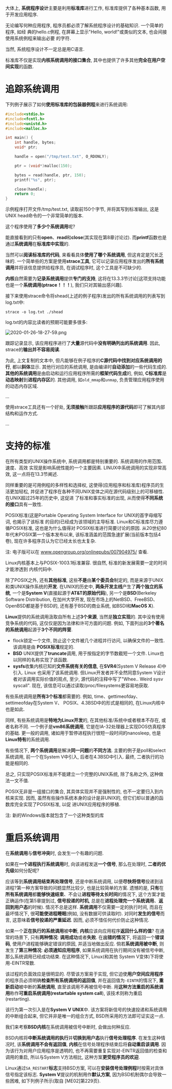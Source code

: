大体上, **系统程序设计**主要是利用**标准库**进行工作, 标准库提供了各种基本函数, 用于开发应用程序. 

无论编写何种应用程序, 程序员都必须了解系统程序设计的基础知识. 一个简单的程序, 如经 典的hello.c例程, 在屏幕上显示"Hello, world!"或类似的文本, 也会间接使用系统例程来输出必要 的字符. 

当然, 系统程序设计不一定总是用C语言. 

标准库不仅是实现**内核系统调用的接口集合**, 其中也提供了许多其他**完全在用户空间实现**的函数. 

# 追踪系统调用

下列例子展示了如何**使用标准库的包装器例程**来进行系统调用:

```c
#include<stdio.h> 
#include<fcntl.h> 
#include<unistd.h> 
#include<malloc.h> 

int main() { 
    int handle, bytes; 
    void* ptr; 

    handle = open("/tmp/test.txt", O_RDONLY); 

    ptr = (void*)malloc(150); 

    bytes = read(handle, ptr, 150); 
    printf("%s", ptr); 

    close(handle); 
    return 0; 
}
```

示例程序打开文件/tmp/test.txt, 读取前150个字节, 并将其写到标准输出, 这是UNIX head命令的一个非常简单的版本. 

这个程序使用了**多少个系统调用**呢? 

能直接看到的只有**open**、**read**和**close**(其实现在第8章讨论过). 而**printf**函数也是通过**系统调用**在**标准库中实现**的. 

当然可以**阅读标准库的代码**, 来看看具体**使用了哪个系统调用**, 但这肯定是冗长乏味的. 一个简单些的方案是使用**strace工具**, 它可以记录应用程序发出的**所有系统调用**并将该信息提供给程序员, 在调试程序时, 这个工具是不可缺少的. 

**内核**自然需要为**记录系统调用**提供**专门的支持**, 这将在13.3.3节讨论\[这项支持功能也是一个**系统调用(ptrace！！！**), 我们只对其输出感兴趣]. 

接下来使用strace命令将shead(上述的例子程序)发出的所有系统调用的列表写到log.txt中:

```
strace -o log.txt ./shead
```

log.txt的内容比读者的预期可能要多很多:

![2020-01-26-18-27-59.png](./images/2020-01-26-18-27-59.png)

跟踪记录显示, 该应用程序进行了**大量**源代码中**没有明确列出的系统调用**. 因此, strace的**输出并不容易阅读**. 

为此, 上文复制的文本中, 但凡能够在例子程序的**C源代码中找到对应系统调用的行**, 都以**斜体**显示. 其他行对应的系统调用, 是由编译时**自动添加**的一些代码生成的. **其他的系统调用**是由启动和运行应用程序所需的**框架代码生成**的, 例如, **C标准库**是**动态映射**到**进程内存区**的. 其他调用, 如`old_mmap`和`unmap`, 负责管理应用程序使用的动态内存区域. 

...

使用strace工具还有一个好处, **无须接触**所跟踪**应用程序的源代码**即可了解其内部结构和运作方式. 

...

# 支持的标准

在所有类型的UNIX操作系统中, 系统调用都是特别重要的. 系统调用的作用范围、速度、高效 实现是影响系统性能的一个主要因素. LINUX中系统调用的实现非常高效, 这一点将在13.3节阐述. 

同样重要的是可用例程的多样性和选择权, 这使得(应用程序和标准库)程序员的生活更加轻松, 并促进了程序在各种不同UNIX变体之间在源代码级别上的可移植性. 在UNIX超过25年的历史中, 这促进 了标准和事实标准的出现, 从而使得**不同系统的接口**具有一致性. 

POSIX标准(这是Portable Operating System Interface for UNIX的首字母缩写词, 也揭示了该标准 的目的)已经成为该领域的主导标准. Linux和C标准库尽力遵循POSIX标准, 这也是为什么值得对 POSIX标准进行简要讨论的原因. 从20世纪80年代末POSIX第一个版本发布以来, 该标准涵盖的范围急速扩展(当前版本包括4卷), 现在许多程序员认为它已经太长也太复杂. 

注: 电子版可以在 www.opengroup.org/onlinepubs/007904975/ 查看.

Linux内核基本上与POSIX-1003.1标准兼容. 很自然, 标准的新发展需要一定的时间才能渗透到 内核代码中. 

除了POSIX之外, 还有**其他标准**, 这些**不是**由**某个委员会**制定的, 而是来源于UNIX和类UNIX操作系统的**开发**. 在UNIX的历史中, **两条开发主线**产生了**两个独立的系统**, 一个是**System V**(直接起源于**AT&T的原始代码**), 另一个是**BSD**(Berkeley Software Distribution, 在加州大学开发, 现在市场上的NetBSD、FreeBSD、OpenBSD都是基于BSD的, 还有基于BSD的商业系统, 如BSDI和**MacOS X**). 

**Linux**提供的系统调用汲取自所有上述**3个来源**, 当然是**独立实现**的. 其中没有使用竞争系统的代码, 这仅仅是因为法律和许可方面的问题. 例如, 下面列出的**3个著名的系统调用**起源于**3个不同的阵营**. 

- flock锁定一个文件, 防止这个文件被几个进程并行访问, 以确保文件的一致性. 该调用是由 **POSIX标准**规定的. 
- **BSD** UNIX提供了**truncate**调用, 用于按指定的字节数截短一个文件. Linux也以同样的名称实现了该函数. 
- **sysfs**收集内核已知的**文件系统有关的信息**, 在**SVR4**(System V Release 4)中引入.  Linux 也采用了该系统调用. 但Linux开发者并不全然同意System V设计者对该调用实际价值的观点,  至少, 源代码的注释中写了"Whee.. Weird sysv syscall".  现在, 该信息可以通过读取/proc/filesystems更容易地获取. 

有些系统调用是**所有3个标准**都需要的. 例如, time、gettimeofday、settimeofday在System V、 POSIX、4.3BSD中的形式是相同的, 在Linux内核中也是如此. 

同样, 有些系统调用是**特地为Linux开发**的, 在其他标准/系统中或者根本不存在, 或者名称不同.  一个例子是**vm86系统调用**, 它是在IA-32处理器上实现DOS仿真程序的基础. 更一般的调用, 诸如用于暂停进程执行很短一段时间的nanosleep, 也是**Linux特有**的系统调用. 

有些情况下, **两个系统调用**是解决**同一问题**的**不同方法**. 主要的例子是poll和select系统调用,  前一个在System V中引入, 后者在4.3BSD中引入. 最终, 二者执行的功能是相同的. 

总之, 只实现POSIX标准并不能建立一个完整的UNIX系统, 除了名称之外, 这种做法一文不值. 

POSIX无非是一组接口的集合, 其具体实现并不是强制性的, 也不一定要归入到内核来实现. 因而,  虽然有些操作系统本身的设计是非UNIX的, 但它们却以普通的函数库完全实现了POSIX标准, 以促 进UNIX应用程序的移植. 

注: 新的Windows版本就包含了一个这种类型的库

# 重启系统调用

在**系统调用**与**信号冲突**时, 会发生一个有趣的问题. 

如果在**一个进程执行系统调用**时, 向该进程发送**一个信号**, 那么在处理时, **二者的优先级**如何分配呢? 

应该等到**系统调用结束再处理信号**, 还是中断系统调用, 以便**尽快将信号**投递到该进程?第一种方案导致的问题显然比较少, 也是比较简单的方案. 遗憾的是, **只有**在**所有系统调用**都**能够快速结束**、不会让**进程等待太长时间**的情况下, 这个方案才能正确运作(在第5章提到过, **信号投递的时机**, 总是在**进程处理完一个系统调用**、**返回到用户态**的时候). 情况不总是这样. **系统调用**不仅需要一定的执行时间, 而且在最坏情况下, 很**可能使进程睡眠**(例如, 没有数据可供读取时). 对同时**发生的信号**而言, 这意味着**信号投递的严重延迟**. 因而, 必须不惜任何代价防止这种情况. 

如果一个**正在执行的系统调用**被**中断**, **内核**应该向应用程序**返回什么样的值**? 在通常的场景下, 只有**两种情况**: **调用成功**或者**失败**. 在**出错的情况**下, 将返回一个**错误码**, 使用户进程能够确定错误的原因, 并适当地做出反应. 倘若**系统调用被中断**, 则发生了**第三种情况**: **必须通知应用程序**, 如果系统调用在执行期间没有被信号中断, 那么系统调用已经成功结束. 在这种情况下, Linux(和其他 System V变体)下将使用-EINTR常数. 

该过程的负面效应是很明显的. 尽管该方案易于实现, 但它迫使**用户空间应用程序**的程序员必须明确**检查所有系统调用的返回值**, 并在返回值为`-EINTR`的情况下, **重新启动**被中断的**系统调用**, 直至该调用不再被信号中断. 用**这种方法重启的系统调用**称作**可重启系统调用(restartable system call**),  该技术则称为重启(restarting). 

该行为第一次引入是在**System V UNIX**中. 该方案将新信号的快速投递和系统调用的中断组合起来, 但它并非是唯一的组合方式, BSD所采用的方法即可证实这一点. 

我们来考察**BSD内核**在系统调用被信号中断时, 会做出何种反应. 

BSD内核将**中断系统调用的执行**并**切换到用户态**执行**信号处理程序**. 在发生这种情况时, 该**系统调用不会有返回值**, **内核**在信号处理程序结束后将**自动重启该调用**. 因为该行为对用户应用程序是透明的, 也不再需要重复实现对-EINTR返回值的检查和调用的重启, 所以与System V方法相比, 这种方案**更受程序员的欢迎**. 

Linux通过`SA_RESTART`**标志**支持BSD方案, 可以在**安装信号处理例程**时按需对具体信号指定该标志. **System V**提议的机制用作**默认方案**, 因为BSD机制偶尔会导致一些困难, 如下列例子所示(取自 \[ME02]第229页). 